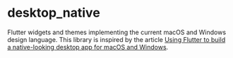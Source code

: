 # desktop_native
Flutter widgets and themes implementing the current macOS and Windows 
design language. This library is inspired by the article 
[Using Flutter to build a native-looking desktop app for macOS and Windows](https://blog.whidev.com/native-looking-desktop-app-with-flutter/).
